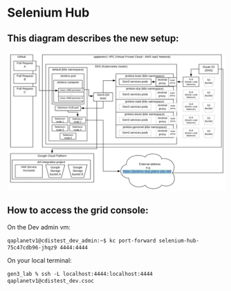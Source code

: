 # Selenium Hub

## This diagram describes the new setup:

![PlanX CI pipeline Selenium Hub setup](planx-pipeline-selenium-hub-setup.png)

## How to access the grid console:

On the Dev admin vm:
```
qaplanetv1@cdistest_dev_admin:~$ kc port-forward selenium-hub-75c47cdb96-jhqz9 4444:4444
```

On your local terminal:
```
gen3_lab % ssh -L localhost:4444:localhost:4444 qaplanetv1@cdistest_dev.csoc
```
